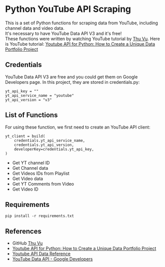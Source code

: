# **Python YouTube API Scraping**
This is a set of Python functions for scraping data from YouTube, including channel data and video data. 
</br>It's necessary to have YouTube Data API V3 and it's free!
</br>These functions were written by watching YouTube tutorial by [Thu Vu](https://github.com/thu-vu92). Here is YouTube tutorial: [Youtube API for Python: How to Create a Unique Data Portfolio Project](https://www.youtube.com/watch?v=D56_Cx36oGY&ab_channel=ThuVudataanalytics)

## **Credentials**
YouTube Data API V3 are free and you could get them on Google Developers page.
In this project, they are stored in credentials.py:
```
yt_api_key = ""
yt_api_service_name = "youtube"
yt_api_version = "v3"
```


## **List of Functions**
For using these function, we first need to create an YouTube API client:
```
yt_client = build(
    credentials.yt_api_service_name,
    credentials.yt_api_version,
    developerKey=credentials.yt_api_key,
)
```
 - Get YT channel ID
 - Get Channel data
 - Get Videos IDs from Playlist
 - Get Video data
 - Get YT Comments from Video
 - Get Video ID

## **Requirements**
```
pip install -r requirements.txt
```

## **References**
- GitHub [Thu Vu](https://github.com/thu-vu92)
- [Youtube API for Python: How to Create a Unique Data Portfolio Project](https://www.youtube.com/watch?v=D56_Cx36oGY&ab_channel=ThuVudataanalytics)
- [Youtube API Data Reference](https://developers.google.com/youtube/v3/docs)
- [YouTube Data API - Google Developers](https://console.cloud.google.com/apis/)
